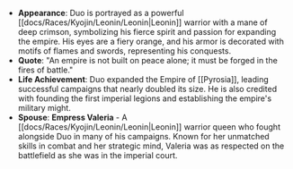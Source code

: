 - **Appearance**: Duo is portrayed as a powerful [[docs/Races/Kyojin/Leonin/Leonin|Leonin]] warrior with a mane of deep crimson, symbolizing his fierce spirit and passion for expanding the empire. His eyes are a fiery orange, and his armor is decorated with motifs of flames and swords, representing his conquests.
- **Quote**: "An empire is not built on peace alone; it must be forged in the fires of battle."
- **Life Achievement**: Duo expanded the Empire of [[Pyrosia]], leading successful campaigns that nearly doubled its size. He is also credited with founding the first imperial legions and establishing the empire's military might.
- **Spouse**: **Empress Valeria** - A [[docs/Races/Kyojin/Leonin/Leonin|Leonin]] warrior queen who fought alongside Duo in many of his campaigns. Known for her unmatched skills in combat and her strategic mind, Valeria was as respected on the battlefield as she was in the imperial court.